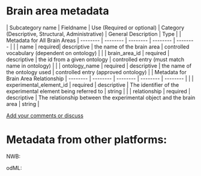 # Brain area metadata

| Subcategory name	| Fieldname |	Use (Required or optional) |	Category (Descriptive, Structural, Administrative)	| General Description |	Type |
| Metadata for All Brain Areas | -------- |	-------- |	--------	| -------- | -------- |
| | name	   |   required| 	descriptive | the name of the brain area | controlled vocabulary (dependent on ontology) |
| | brain_area_id | required	| descriptive |	the id from a given ontology	| controlled entry (must match name in ontology) |
| | ontology_name	| required	| descriptive |	the name of the ontology used	| controlled entry (approved ontology) |
| Metadata for Brain Area Relationship | -------- |	-------- | --------	| -------- | -------- |
| | experimental_element_id	| required	| descriptive |	The identifier of the experimental element being referred to	| string |
| | relationship	| required	| descriptive |	The relationship between the experimental object and the brain area	| string |



[Add your comments or discuss](https://github.com/VH-Lab/neuroscienceexperimentalmetadata/issues/2)

# Metadata from other platforms:

NWB:

odML: 
